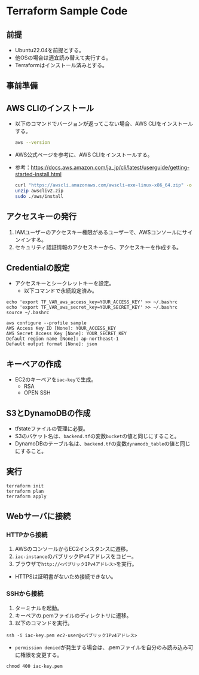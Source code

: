 # Terraform Sample Code

## 前提

- Ubuntu22.04を前提とする。
- 他OSの場合は適宜読み替えて実行する。
- Terraformはインストール済みとする。

## 事前準備

## AWS CLIのインストール

- 以下のコマンドでバージョンが返ってこない場合、AWS CLIをインストールする。

  ```bash
  aws --version
  ```

- AWS公式ページを参考に、AWS CLIをインストールする。
- 参考：<https://docs.aws.amazon.com/ja_jp/cli/latest/userguide/getting-started-install.html>

  ```bash
  curl "https://awscli.amazonaws.com/awscli-exe-linux-x86_64.zip" -o "awscliv2.zip"
  unzip awscliv2.zip
  sudo ./aws/install
  ```

## アクセスキーの発行

1. IAMユーザーのアクセスキー権限があるユーザーで、AWSコンソールにサインインする。
2. セキュリティ認証情報のアクセスキーから、アクセスキーを作成する。

## Credentialの設定

- アクセスキーとシークレットキーを設定。
  - 以下コマンドで永続設定済み。

```bash:
echo 'export TF_VAR_aws_access_key=YOUR_ACCESS_KEY' >> ~/.bashrc
echo 'export TF_VAR_aws_secret_key=YOUR_SECRET_KEY' >> ~/.bashrc
source ~/.bashrc

aws configure --profile sample
AWS Access Key ID [None]: YOUR_ACCESS_KEY
AWS Secret Access Key [None]: YOUR_SECRET_KEY
Default region name [None]: ap-northeast-1
Default output format [None]: json
```

## キーペアの作成

- EC2のキーペアを`iac-key`で生成。
  - RSA
  - OPEN SSH

## S3とDynamoDBの作成

- tfstateファイルの管理に必要。
- S3のバケット名は、`backend.tf`の変数`bucket`の値と同じにすること。
- DynamoDBのテーブル名は、`backend.tf`の変数`dynamodb_table`の値と同じにすること。

## 実行

```bash:
terraform init
terraform plan
terraform apply
```

## Webサーバに接続

### HTTPから接続

1. AWSのコンソールからEC2インスタンスに遷移。
2. `iac-instance`のパブリックIPv4アドレスをコピー。
3. ブラウザで`http://<パブリックIPv4アドレス>`を実行。

- HTTPSは証明書がないため接続できない。

### SSHから接続

1. ターミナルを起動。
2. キーペアの.pemファイルのディレクトリに遷移。
3. 以下のコマンドを実行。

```bash:
ssh -i iac-key.pem ec2-user@<パブリックIPv4アドレス>
```

- `permission denied`が発生する場合は、.pemファイルを自分のみ読み込み可に権限を変更する。

```bash:
chmod 400 iac-key.pem
```
